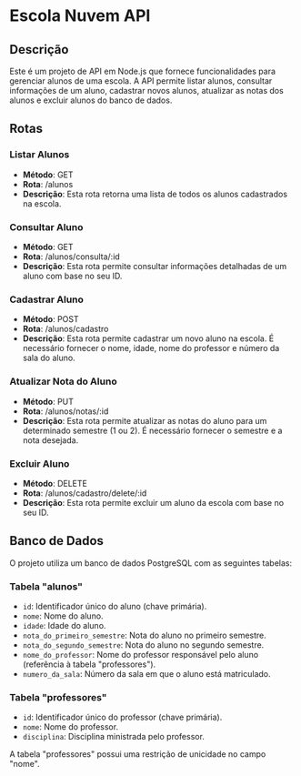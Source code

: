 # Escola Nuvem API

## Descrição
Este é um projeto de API em Node.js que fornece funcionalidades para gerenciar alunos de uma escola. A API permite listar alunos, consultar informações de um aluno, cadastrar novos alunos, atualizar as notas dos alunos e excluir alunos do banco de dados.

## Rotas

### Listar Alunos
- **Método**: GET
- **Rota**: /alunos
- **Descrição**: Esta rota retorna uma lista de todos os alunos cadastrados na escola.

### Consultar Aluno
- **Método**: GET
- **Rota**: /alunos/consulta/:id
- **Descrição**: Esta rota permite consultar informações detalhadas de um aluno com base no seu ID.

### Cadastrar Aluno
- **Método**: POST
- **Rota**: /alunos/cadastro
- **Descrição**: Esta rota permite cadastrar um novo aluno na escola. É necessário fornecer o nome, idade, nome do professor e número da sala do aluno.

### Atualizar Nota do Aluno
- **Método**: PUT
- **Rota**: /alunos/notas/:id
- **Descrição**: Esta rota permite atualizar as notas do aluno para um determinado semestre (1 ou 2). É necessário fornecer o semestre e a nota desejada.

### Excluir Aluno
- **Método**: DELETE
- **Rota**: /alunos/cadastro/delete/:id
- **Descrição**: Esta rota permite excluir um aluno da escola com base no seu ID.

## Banco de Dados

O projeto utiliza um banco de dados PostgreSQL com as seguintes tabelas:

### Tabela "alunos"
- `id`: Identificador único do aluno (chave primária).
- `nome`: Nome do aluno.
- `idade`: Idade do aluno.
- `nota_do_primeiro_semestre`: Nota do aluno no primeiro semestre.
- `nota_do_segundo_semestre`: Nota do aluno no segundo semestre.
- `nome_do_professor`: Nome do professor responsável pelo aluno (referência à tabela "professores").
- `numero_da_sala`: Número da sala em que o aluno está matriculado.

### Tabela "professores"
- `id`: Identificador único do professor (chave primária).
- `nome`: Nome do professor.
- `disciplina`: Disciplina ministrada pelo professor.

A tabela "professores" possui uma restrição de unicidade no campo "nome".
